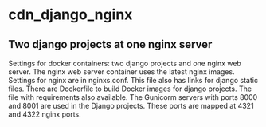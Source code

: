 # cdn_django_nginx
## Two django projects at one nginx server
Settings for docker containers: two django projects and one nginx web server. The nginx web server container uses the latest nginx images. Settings for nginx are in nginxs.conf. This file also has links for django static files. 
There are Dockerfile to build Docker images for django projects. The file with requirements also available. The Gunicorm servers with ports 8000 and 8001 are used in the Django projects. These ports are mapped  at 4321 and 4322 nginx ports.  
